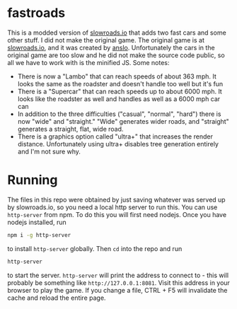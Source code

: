 # fastroads

This is a modded version of [slowroads.io](slowroads.io) that adds two fast cars and some other stuff. I did not make the original game. The original game is at [slowroads.io](slowroads.io), and it was created by [anslo](https://twitter.com/anslogen). Unfortunately the cars in the original game are too slow and he did not make the source code public, so all we have to work with is the minified JS. Some notes:

- There is now a "Lambo" that can reach speeds of about 363 mph. It looks the same as the roadster and doesn't handle too well but it's fun
- There is a "Supercar" that can reach speeds up to about 6000 mph. It looks like the roadster as well and handles as well as a 6000 mph car can
- In addition to the three difficulties ("casual", "normal", "hard") there is now "wide" and "straight." "Wide" generates wider roads, and "straight" generates a straight, flat, wide road.
- There is a graphics option called "ultra+" that increases the render distance. Unfortunately using ultra+ disables tree generation entirely and I'm not sure why.

# Running

The files in this repo were obtained by just saving whatever was served up by slowroads.io, so you need a local http server to run this. You can use `http-server` from npm. To do this you will first need nodejs. Once you have nodejs installed, run

```sh
npm i -g http-server
```

to install `http-server` globally. Then `cd` into the repo and run

```sh
http-server
```

to start the server. `http-server` will print the address to connect to - this will probably be something like `http://127.0.0.1:8081`. Visit this address in your browser to play the game. If you change a file, CTRL + F5 will invalidate the cache and reload the entire page.
